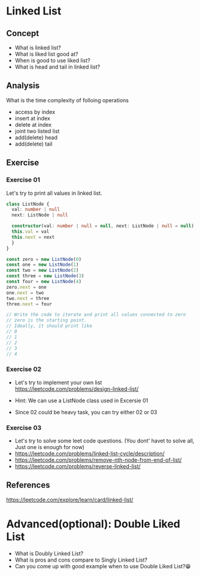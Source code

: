 
# Linked List

## Concept
- What is linked list?
- What is liked list good at?
- When is good to use liked list?
- What is head and tail in linked list?

## Analysis
What is the time complexity of folloing operations
- access by index
- insert at index
- delete at index
- joint two listed list
- add(delete) head
- add(delete) tail

## Exercise
### Exercise 01
Let's try to print all values in linked list.


```ts
class ListNode {
  val: number | null
  next: ListNode | null

  constructor(val: number | null = null, next: ListNode | null = null) {
  this.val = val
  this.next = next
  }
}

const zero = new ListNode(0)
const one = new ListNode(1)
const two = new ListNode(2)
const three = new ListNode(3)
const four = new ListNode(4)
zero.next = one
one.next = two
two.next = three
three.next = four

// Write the code to iterate and print all values connected to zero
// zero is the starting point. 
// Ideally, it should print like
// 0
// 1
// 2
// 3
// 4

```


### Exercise 02
- Let's try to implement your own list
https://leetcode.com/problems/design-linked-list/

- Hint: We can use a ListNode class used in Excersie 01
- Since 02 could be heavy task, you can try either 02 or 03

### Exercise 03
- Let's try to solve some leet code questions. (You dont' havet to solve all, Just one is enough for now)
- https://leetcode.com/problems/linked-list-cycle/description/
- https://leetcode.com/problems/remove-nth-node-from-end-of-list/
- https://leetcode.com/problems/reverse-linked-list/

## References
https://leetcode.com/explore/learn/card/linked-list/

# Advanced(optional): Double Liked List
- What is Doubly Linked List?
- What is pros and cons compare to Singly Linked List?
- Can you come up with good example when to use Double Liked List?😁
